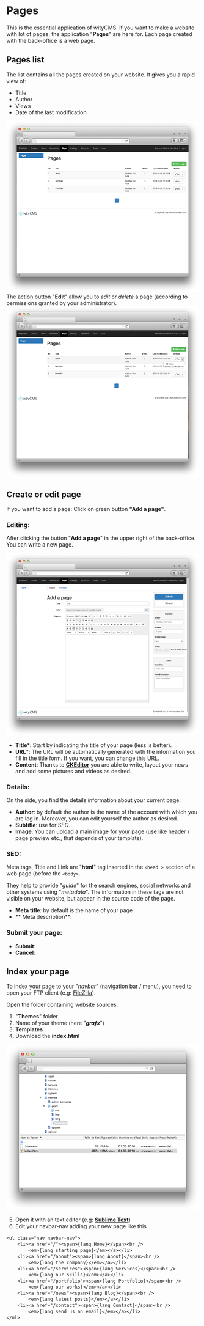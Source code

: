 # Pages

This is the essential application of wityCMS. If you want to make a website with lot of pages, the application "**Pages**" are here for. Each page created with the back-office is a web page.

## Pages list

The list contains all the pages created on your website. It gives you a rapid view of: 

* Title
* Author
* Views
* Date of the last modification 

![](pages-01.png)
The action button "**Edit**" allow you to *edit* or *delete* a page (according to permissions granted by your administrator).
![](pages-02.png)
## Create or edit page

If you want to add a page: Click on green button **"Add a page"**.

### Editing:

After clicking the button "**Add a page**" in the upper right of the back-office. You can write a new page.

![](pages-03.png)

* **Title***: Start by indicating the title of your page (less is better).
* **URL***: The URL will be automatically generated with the information you fill in the title form. If you want, you can change this URL.
* **Content**: Thanks to **[CKEditor](http://docs.ckeditor.com/)** you are able to write, layout your news and add some pictures and videos as desired.

### Details:

On the side, you find the details information about your current page:

* **Author**: by default the author is the name of the account with which you are log in. Moreover, you can edit yourself the author as desired.
* **Subtitle**: use for *SEO*.
* **Image**: You can upload a main image for your page (use like header / page preview etc., that depends of your template).

### SEO:

Meta tags, Title and Link are "**html**" tag inserted in the ```<head >``` section of a web page (before the ```<body>```. 

They help to provide "*guide*" for the search engines, social networks and other systems using "*metadata*". The information in these tags are not visible on your website, but appear in the source code of the page.

* **Meta title**: by default is the name of your page
* ** Meta description**:

### Submit your page:

* **Submit**:
* **Cancel**:

## Index your page

To index your page to your "*navbar*" (navigation bar / menu), you need to open your FTP client (e.g: [FileZilla](https://filezilla-project.org)). 

Open the folder containing website sources:

1. "**Themes**" folder
2. Name of your theme (here "***grafx***") 
3. **Templates**
4. Download the **index.html** 

![](pages-04.png)

5. Open it with an text editor (e.g: [**Sublime Text**](https://www.sublimetext.com/))
6. Edit your navbar-nav adding your new page like this
```
<ul class="nav navbar-nav">
    <li><a href="/"><span>{lang Home}</span><br />
        <em>{lang starting page}</em></a></li>
    <li><a href="/about"><span>{lang About}</span><br />
        <em>{lang the company}</em></a></li>
    <li><a href="/services"><span>{lang Services}</span><br />
        <em>{lang our skills}</em></a></li>
    <li><a href="/portfolio"><span>{lang Portfolio}</span><br />
        <em>{lang our works}</em></a></li>
    <li><a href="/news"><span>{lang Blog}</span><br />
        <em>{lang latest posts}</em></a></li>
    <li><a href="/contact"><span>{lang Contact}</span><br />
        <em>{lang send us an email}</em></a></li>
</ul>
```


